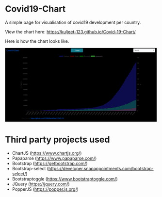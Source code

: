 # Covid19-Chart
A simple page for visualisation of covid19 development per country.

View the chart here: https://kuljeet-123.github.io/Covid-19-Chart/

Here is how the chart looks like.

<img src="img/chart.png" style="width:500px;">

# Third party projects used
* ChartJS (https://www.chartjs.org/)
* Papaparse (https://www.papaparse.com/)
* Bootstrap (https://getbootstrap.com/)
* Bootstrap-select (https://developer.snapappointments.com/bootstrap-select/)
* Bootstraptoggle (https://www.bootstraptoggle.com/)
* JQuery (https://jquery.com/)
* PopperJS (https://popper.js.org/)
